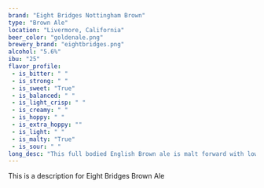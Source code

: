 ```yaml
---
brand: "Eight Bridges Nottingham Brown"
type: "Brown Ale"
location: "Livermore, California"
beer_color: "goldenale.png"
brewery_brand: "eightbridges.png"
alcohol: "5.6%"
ibu: "25"
flavor_profile:
 - is_bitter: " "
 - is_strong: " "
 - is_sweet: "True"
 - is_balanced: " "
 - is_light_crisp: " "
 - is_creamy: " "
 - is_hoppy: " "
 - is_extra_hoppy: ""
 - is_light: " "
 - is_malty: "True"
 - is_sour: " "
long_desc: "This full bodied English Brown ale is malt forward with low hop aromas. While drinking this beer you’ll notice its flavors tend toward raisin, molasses, nut and caramel along with the typical English hop flavors."
---
```


This is a description for Eight Bridges Brown Ale